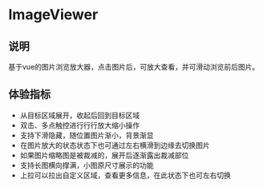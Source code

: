 # ImageViewer

## 说明

基于vue的图片浏览放大器，点击图片后，可放大查看，并可滑动浏览前后图片。

## 体验指标

- 从目标区域展开，收起后回到目标区域
- 双击、多点触控进⾏行行放⼤缩小操作
- 支持下滑隐藏，随位置图⽚渐⼩，背景渐显
- 在图片放大的状态状态下也可通过左右横滑到边缘去切换图片
- 如果图片缩略图是被裁减的，展开后逐渐露出裁减部位
- 支持长图横向撑满，小图原尺寸展示的功能
- 上拉可以拉出自定义区域，查看更多信息，在此状态下也可左右切换